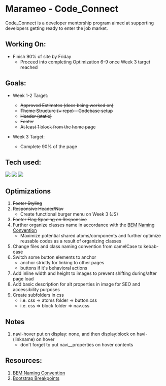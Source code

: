# Marameo - Code_Connect

Code_Connect is a developer mentorship program aimed at supporting developers getting ready to enter the job market.

## Working On:

- Finish 90% of site by Friday
  - Proceed into completing Optimization 6-9 once Week 3 target reached

## Goals:

- Week 1-2 Target:

  - <strike>Approved Estimates (docs being worked on)</strike>
  - <strike>Theme Structure (+ repo) - Codebase setup</strike>
  - <strike>Header (static)</strike>
  - <strike>Footer</strike>
  - <strike>At least 1 block from the home page</strike>

- Week 3 Target:
  - Complete 90% of the page

## Tech used:

<img src="https://img.shields.io/badge/HTML5%20-%20?style=plastic&logo=html5&label=%E2%94%82&labelColor=rgba(15%2C%2066%2C%20110%2C%200.9)&color=rgba(20%2C%20132%2C%20167%2C%200.9)"> <img src="https://img.shields.io/badge/CSS3%20-%20?style=plastic&logo=css3&label=%E2%94%82&labelColor=rgba(15%2C%2066%2C%20110%2C%200.9)&color=rgba(20%2C%20132%2C%20167%2C%200.9)"/> <img src="https://img.shields.io/badge/JavaScript%20-%20?style=plastic&logo=javascript&label=%E2%94%82&labelColor=rgba(15%2C%2066%2C%20110%2C%200.9)&color=rgba(20%2C%20132%2C%20167%2C%200.9)"/>

## Optimizations

1. <strike>Footer Styling</strike>
2. <strike>Responsive Header/Nav</strike>
   - Create functional burger menu on Week 3 (JS)
3. <strike>Footer Flag Spacing on Responsive</strike>
4. Further organize classes name in accordance with the [BEM Naming Convention](https://getbem.com/naming/)
   - Maximize potential shared atoms/components and further optimize reusable codes as a result of organizing classes
5. Change files and class naming convention from camelCase to kebab-case
6. Switch some button elements to anchor
   - anchor strictly for linking to other pages
   - buttons if it's behavioral actions
7. Add inline width and height to images to prevent shifting during/after page load
8. Add basic description for alt properties in image for SEO and accessibility purposes
9. Create subfolders in css
   - i.e. css => atoms folder => button.css
   - i.e. css => block folder => nav.css

## Notes

1. navi-hover put on display: none, and then display:block on havi-(linkname) on hover
   - don't forget to put navi\_\_properties on hover contents

## Resources:

1. [BEM Naming Convention](https://getbem.com/naming/)
2. [Bootstrap Breakpoints](https://getbootstrap.com/docs/5.0/layout/breakpoints/)
